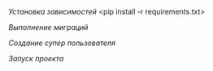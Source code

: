 _Установка зависимостей_
<pip install -r requirements.txt>

_Выполнение миграций_
<python manage.py makemigrations>
<python manage.py migrate>

_Создание супер пользователя_
<python manage.py createsuperuser>

_Запуск проекта_
<python manage.py runserver>